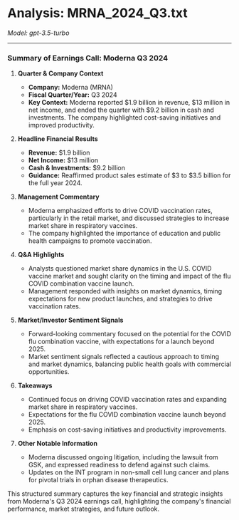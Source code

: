 # Analysis: MRNA_2024_Q3.txt

*Model: gpt-3.5-turbo*

---

### Summary of Earnings Call: Moderna Q3 2024

1. **Quarter & Company Context**
   - **Company:** Moderna (MRNA)
   - **Fiscal Quarter/Year:** Q3 2024
   - **Key Context:** Moderna reported $1.9 billion in revenue, $13 million in net income, and ended the quarter with $9.2 billion in cash and investments. The company highlighted cost-saving initiatives and improved productivity.

2. **Headline Financial Results**
   - **Revenue:** $1.9 billion
   - **Net Income:** $13 million
   - **Cash & Investments:** $9.2 billion
   - **Guidance:** Reaffirmed product sales estimate of $3 to $3.5 billion for the full year 2024.

3. **Management Commentary**
   - Moderna emphasized efforts to drive COVID vaccination rates, particularly in the retail market, and discussed strategies to increase market share in respiratory vaccines.
   - The company highlighted the importance of education and public health campaigns to promote vaccination.

4. **Q&A Highlights**
   - Analysts questioned market share dynamics in the U.S. COVID vaccine market and sought clarity on the timing and impact of the flu COVID combination vaccine launch.
   - Management responded with insights on market dynamics, timing expectations for new product launches, and strategies to drive vaccination rates.

5. **Market/Investor Sentiment Signals**
   - Forward-looking commentary focused on the potential for the COVID flu combination vaccine, with expectations for a launch beyond 2025.
   - Market sentiment signals reflected a cautious approach to timing and market dynamics, balancing public health goals with commercial opportunities.

6. **Takeaways**
   - Continued focus on driving COVID vaccination rates and expanding market share in respiratory vaccines.
   - Expectations for the flu COVID combination vaccine launch beyond 2025.
   - Emphasis on cost-saving initiatives and productivity improvements.

7. **Other Notable Information**
   - Moderna discussed ongoing litigation, including the lawsuit from GSK, and expressed readiness to defend against such claims.
   - Updates on the INT program in non-small cell lung cancer and plans for pivotal trials in orphan disease therapeutics.

This structured summary captures the key financial and strategic insights from Moderna's Q3 2024 earnings call, highlighting the company's financial performance, market strategies, and future outlook.